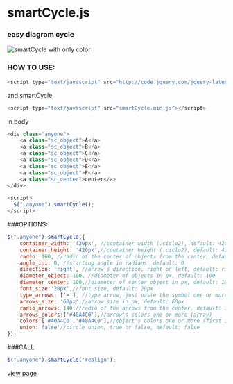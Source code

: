 # smartCycle.js
### easy diagram cycle

![smartCycle with only color](http://domtest.esy.es/smartCycle/sc.jpg)

### HOW TO USE:
```javascript
<script type="text/javascript" src="http://code.jquery.com/jquery-latest.min.js"></script>
```
and smartCycle
```javascript
<script type="text/javascript" src="smartCycle.min.js"></script>
```

in body
```javascript
<div class="anyone">
    <a class="sc_object">A</a>
    <a class="sc_object">B</a>
    <a class="sc_object">C</a>
    <a class="sc_object">D</a>
    <a class="sc_object">E</a>
    <a class="sc_object">F</a>
    <a class="sc_center">center</a>
</div>

<script>
  $(".anyone").smartCycle();
</script>
```

###OPTIONS:
```javascript
$(".anyone").smartCycle({
    container_width: '420px', //container width (.ciclo2), default: 420px
    container_height: '420px',//container height (.ciclo2), default: 420px
    radio: 160, //radio of the center of objects from the center, default: 160px
    angle_ini: 0, //starting angle in radians, default: 0
    direction: 'right', //arrow's direction, right or left, default: right
    diameter_object: 100, //diameter of objects in px, default: 100
    diameter_center: 100,//diameter of center object in px, default: 100
    font_size:'20px',//font size, default: 20px
    type_arrows: ['➡'], //type arrow, just paste the symbol one or more (array)
    arrows_size: '60px',//arrow size in px, default: 60px
    radio_arrows: 140,//radio of the arrows from the center, default: 140px
    arrows_colors:['#40A4C0'],//arrow's colors one or more (array)
    colors:['#40A4C0','#40A4C0'],//object's colors one or more (first is center) (array)
    union:'false'//circle union, true or false, default: false
});
```
###CALL
```javascript
$(".anyone").smartCycle('realign');
```


[view page](http://domtest.esy.es/smartCycle/)

